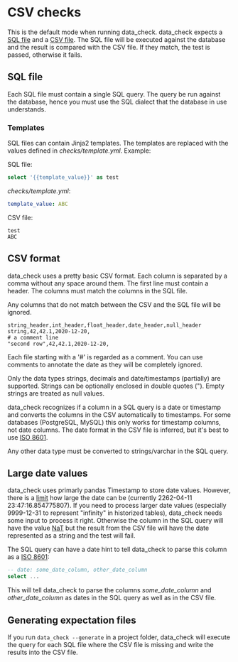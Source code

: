 # CSV checks

This is the default mode when running data_check. data_check expects a [SQL file](#sql-file) and a [CSV file](#csv-format). The SQL file will be executed against the database and the result is compared with the CSV file. If they match, the test is passed, otherwise it fails.

## SQL file

Each SQL file must contain a single SQL query. The query be run against the database, hence you must use the SQL dialect that the database in use understands.

### Templates

SQL files can contain Jinja2 templates. The templates are replaced with the values defined in _checks/template.yml_. Example:

SQL file:
```sql
select '{{template_value}}' as test
```

_checks/template.yml_:
```yaml
template_value: ABC
```

CSV file:

```csv
test
ABC
```


## CSV format

data_check uses a pretty basic CSV format. Each column is separated by a comma without any space around them.
The first line must contain a header. The columns must match the columns in the SQL file. 

Any columns that do not match between the CSV and the SQL file will be ignored.

```csv
string_header,int_header,float_header,date_header,null_header
string,42,42.1,2020-12-20,
# a comment line
"second row",42,42.1,2020-12-20,
```

Each file starting with a '#' is regarded as a comment. You can use comments to annotate the date as they will be completely ignored.

Only the data types strings, decimals and date/timestamps (partially) are supported. Strings can be optionally enclosed in double quotes (").
Empty strings are treated as null values.

data_check recognizes if a column in a SQL query is a date or timestamp and converts the columns in the CSV automatically to timestamps.
For some databases (PostgreSQL, MySQL) this only works for timestamp columns, not date columns.
The date format in the CSV file is inferred, but it's best to use [ISO 8601](https://en.wikipedia.org/wiki/ISO_8601).

Any other data type must be converted to strings/varchar in the SQL query.

## Large date values

data_check uses primarly pandas Timestamp to store date values. However, there is a [limit](https://pandas.pydata.org/docs/reference/api/pandas.Timestamp.max.html) how large the date can be (currently 2262-04-11 23:47:16.854775807). If you need to process larger date values (especially 9999-12-31 to represent "infinity" in historized tables), data_check needs some input to process it right. Otherwise the column in the SQL query will have the value [NaT](https://pandas.pydata.org/pandas-docs/stable/user_guide/missing_data.html) but the result from the CSV file will have the date represented as a string and the test will fail.

The SQL query can have a date hint to tell data_check to parse this column as a [ISO 8601](https://en.wikipedia.org/wiki/ISO_8601):

```sql
-- date: some_date_column, other_date_column
select ...
```

This will tell data_check to parse the columns _some\_date\_column_ and _other\_date\_column_ as dates in the SQL query as well as in the CSV file.


## Generating expectation files

If you run `data_check --generate` in a project folder, data_check will execute the query for each SQL file where the CSV file is missing and write the results into the CSV file.
